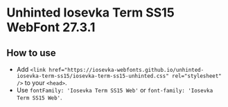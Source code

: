 # Unhinted Iosevka Term SS15 WebFont 27.3.1

## How to use

- Add `<link href="https://iosevka-webfonts.github.io/unhinted-iosevka-term-ss15/iosevka-term-ss15-unhinted.css" rel="stylesheet" />` to your `<head>`.
- Use `fontFamily: 'Iosevka Term SS15 Web'` or `font-family: 'Iosevka Term SS15 Web'`.
